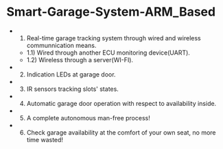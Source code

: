 # Smart-Garage-System-ARM_Based

* 1) Real-time garage tracking system through wired and wireless communnication means.
    * 1.1) Wired through another ECU monitoring device(UART).
    * 1.2) Wireless through a server(WI-FI).
* 2) Indication LEDs at garage door.
* 3) IR sensors tracking slots' states.
* 4) Automatic garage door operation with respect to availability inside.
* 5) A complete autonomous man-free process!
* 6) Check garage availability at the comfort of your own seat, no more time wasted!
